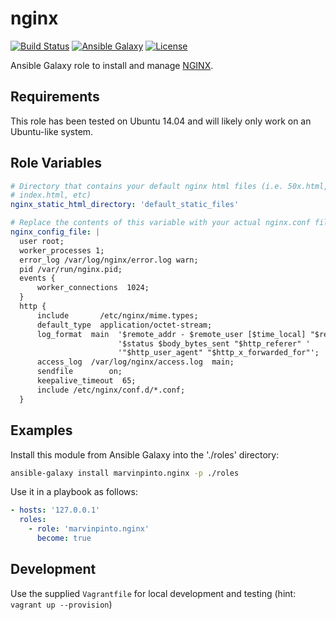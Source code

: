 nginx
=====

[![Build Status](https://img.shields.io/travis/marvinpinto/ansible-role-nginx/master.svg?style=flat-square)](https://travis-ci.org/marvinpinto/ansible-role-nginx)
[![Ansible Galaxy](https://img.shields.io/badge/ansible--galaxy-nginx-blue.svg?style=flat-square)](https://galaxy.ansible.com/marvinpinto/nginx)
[![License](https://img.shields.io/badge/license-MIT-brightgreen.svg?style=flat-square)](LICENSE.txt)

Ansible Galaxy role to install and manage [NGINX](https://nginx.org).


Requirements
------------

This role has been tested on Ubuntu 14.04 and will likely only work on an
Ubuntu-like system.


Role Variables
--------------

``` yaml
# Directory that contains your default nginx html files (i.e. 50x.html,
# index.html, etc)
nginx_static_html_directory: 'default_static_files'

# Replace the contents of this variable with your actual nginx.conf file
nginx_config_file: |
  user root;
  worker_processes 1;
  error_log /var/log/nginx/error.log warn;
  pid /var/run/nginx.pid;
  events {
      worker_connections  1024;
  }
  http {
      include       /etc/nginx/mime.types;
      default_type  application/octet-stream;
      log_format  main  '$remote_addr - $remote_user [$time_local] "$request" '
                        '$status $body_bytes_sent "$http_referer" '
                        '"$http_user_agent" "$http_x_forwarded_for"';
      access_log  /var/log/nginx/access.log  main;
      sendfile        on;
      keepalive_timeout  65;
      include /etc/nginx/conf.d/*.conf;
  }
```


Examples
--------

Install this module from Ansible Galaxy into the './roles' directory:
```bash
ansible-galaxy install marvinpinto.nginx -p ./roles
```

Use it in a playbook as follows:
```yaml
- hosts: '127.0.0.1'
  roles:
    - role: 'marvinpinto.nginx'
      become: true
```


Development
-----------
Use the supplied `Vagrantfile` for local development and testing (hint: `vagrant up --provision`)

